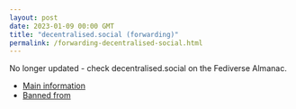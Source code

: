 ```yaml
---
layout: post
date: 2023-01-09 00:00 GMT
title: "decentralised.social (forwarding)"
permalink: /forwarding-decentralised-social.html
---
```


No longer updated - check decentralised.social on the Fediverse Almanac.

* [Main information](https://www.fediversealmanac.com/api/v1/instances/decentralised.social)
* [Banned from](https://www.fediversealmanac.com/api/v1/instances/decentralised.social/banned_from)

